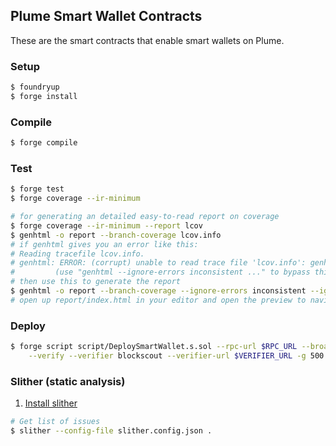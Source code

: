 ## Plume Smart Wallet Contracts

These are the smart contracts that enable smart wallets on Plume.

### Setup

```bash
$ foundryup
$ forge install
```

### Compile

```bash
$ forge compile
```

### Test

```bash
$ forge test
$ forge coverage --ir-minimum

# for generating an detailed easy-to-read report on coverage
$ forge coverage --ir-minimum --report lcov   
$ genhtml -o report --branch-coverage lcov.info
# if genhtml gives you an error like this:
# Reading tracefile lcov.info.
# genhtml: ERROR: (corrupt) unable to read trace file 'lcov.info': genhtml: ERROR: (inconsistent) "src/token/YieldDistributionToken.sol":62:  function YieldDistributionToken._getYieldDistributionTokenStorage found on line but no corresponding 'line' coverage data point.  Cannot derive function end line.  See lcovrc man entry for 'derive_function_end_line'.
#         (use "genhtml --ignore-errors inconsistent ..." to bypass this error)
# then use this to generate the report
$ genhtml -o report --branch-coverage --ignore-errors inconsistent --ignore-errors corrupt lcov.info
# open up report/index.html in your editor and open the preview to navigate through the coverage report
```

### Deploy

```bash
$ forge script script/DeploySmartWallet.s.sol --rpc-url $RPC_URL --broadcast \
    --verify --verifier blockscout --verifier-url $VERIFIER_URL -g 500 --legacy
```

### Slither (static analysis)

1. [Install slither](https://github.com/crytic/slither#how-to-install)

```bash
# Get list of issues
$ slither --config-file slither.config.json .
```
